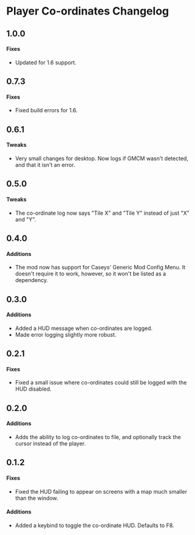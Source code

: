 ﻿# Player Co-ordinates Changelog

## 1.0.0
#### Fixes
* Updated for 1.6 support.

## 0.7.3
#### Fixes
* Fixed build errors for 1.6.

## 0.6.1
#### Tweaks
* Very small changes for desktop. Now logs if GMCM wasn't detected, and that it isn't an error.

## 0.5.0
#### Tweaks
* The co-ordinate log now says "Tile X" and "Tile Y" instead of just "X" and "Y".

## 0.4.0
#### Additions
* The mod now has support for Caseys' Generic Mod Config Menu. It doesn't require it to work, however, so it won't be listed as a dependency.

## 0.3.0
#### Additions
* Added a HUD message when co-ordinates are logged.
* Made error logging slightly more robust.

## 0.2.1
#### Fixes
* Fixed a small issue where co-ordinates could still be logged with the HUD disabled.

## 0.2.0
#### Additions
* Adds the ability to log co-ordinates to file, and optionally track the cursor instead of the player.

## 0.1.2
#### Fixes
* Fixed the HUD failing to appear on screens with a map much smaller than the window.
#### Additions
* Added a keybind to toggle the co-ordinate HUD. Defaults to F8.

